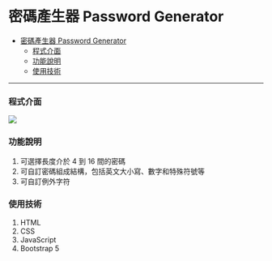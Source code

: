 # 密碼產生器 Password Generator

- [密碼產生器 Password Generator](#密碼產生器-password-generator)
    - [程式介面](#程式介面)
    - [功能說明](#功能說明)
    - [使用技術](#使用技術)

---

### 程式介面
![](https://i.imgur.com/80NpSQB.png)

### 功能說明
1. 可選擇長度介於 4 到 16 間的密碼
2. 可自訂密碼組成結構，包括英文大小寫、數字和特殊符號等
3. 可自訂例外字符

### 使用技術
1. HTML
2. CSS
3. JavaScript
4. Bootstrap 5
